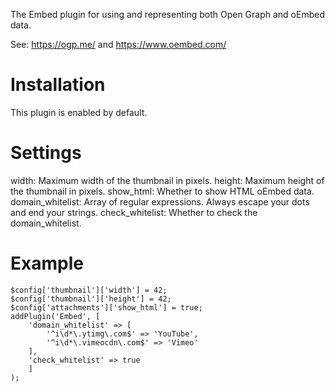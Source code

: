 The Embed plugin for using and representing both Open Graph and oEmbed data.

See: https://ogp.me/ and https://www.oembed.com/

Installation
============
This plugin is enabled by default.

Settings
========
width: Maximum width of the thumbnail in pixels.
height: Maximum height of the thumbnail in pixels.
show_html: Whether to show HTML oEmbed data.
domain_whitelist: Array of regular expressions. Always escape your dots and end your strings.
check_whitelist: Whether to check the domain_whitelist.

Example
=======

```
$config['thumbnail']['width'] = 42;
$config['thumbnail']['height'] = 42;
$config['attachments']['show_html'] = true;
addPlugin('Embed', [
    'domain_whitelist' => [
        '^i\d*\.ytimg\.com$' => 'YouTube',
        '^i\d*\.vimeocdn\.com$' => 'Vimeo'
    ],
    'check_whitelist' => true
    ]
);
```